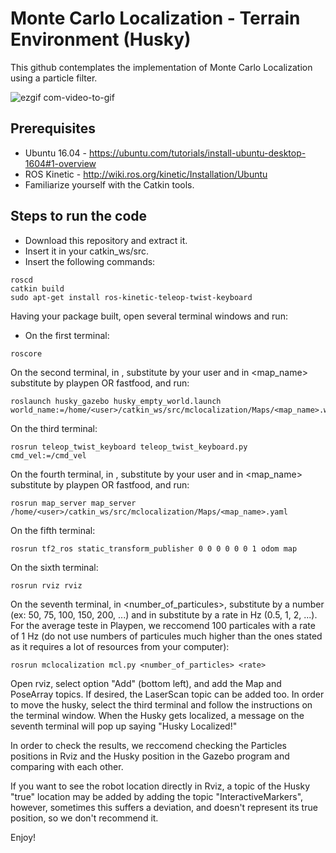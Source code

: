 # Monte Carlo Localization - Terrain Environment (Husky)
This github contemplates the implementation of Monte Carlo Localization using a particle filter.


![ezgif com-video-to-gif](https://user-images.githubusercontent.com/74827101/101970614-50ad7900-3c23-11eb-80f7-70c2bae2ef1e.gif)


## Prerequisites
- Ubuntu 16.04 - https://ubuntu.com/tutorials/install-ubuntu-desktop-1604#1-overview
- ROS Kinetic - http://wiki.ros.org/kinetic/Installation/Ubuntu
- Familiarize yourself with the Catkin tools.

## Steps to run the code
- Download this repository and extract it.
- Insert it in your catkin_ws/src.
- Insert the following commands:
```
roscd
catkin build
sudo apt-get install ros-kinetic-teleop-twist-keyboard
```

Having your package built, open several terminal windows and run:
- On the first terminal:
```
roscore
```
On the second terminal, in <user> , substitute by your user and in <map_name> substitute by playpen OR fastfood, and run:
```
roslaunch husky_gazebo husky_empty_world.launch world_name:=/home/<user>/catkin_ws/src/mclocalization/Maps/<map_name>.world
```
On the third terminal:
```
rosrun teleop_twist_keyboard teleop_twist_keyboard.py cmd_vel:=/cmd_vel
```
On the fourth terminal,  in <user>, substitute by your user and in <map_name> substitute by playpen OR fastfood, and run:
```
rosrun map_server map_server /home/<user>/catkin_ws/src/mclocalization/Maps/<map_name>.yaml
```
On the fifth terminal:
```
rosrun tf2_ros static_transform_publisher 0 0 0 0 0 0 1 odom map
```
On the sixth terminal:
```
rosrun rviz rviz 
```
On the seventh terminal, in <number_of_particules>, substitute by a number (ex: 50, 75, 100, 150, 200, ...) and in <rate> substitute by a rate in Hz (0.5, 1, 2, ...). For the average teste in Playpen, we reccomend 100 particales with a rate of 1 Hz (do not use numbers of particules much higher than the ones stated as it requires a lot of resources from your computer):
```
rosrun mclocalization mcl.py <number_of_particles> <rate>
```

Open rviz, select option "Add" (bottom left), and add the Map and PoseArray topics. If desired, the LaserScan topic can be added too.
In order to move the husky, select the third terminal and follow the instructions on the terminal window.
When the Husky gets localized, a message on the seventh terminal will pop up saying "Husky Localized!"


In order to check the results, we reccomend checking the Particles positions in Rviz and the Husky position in the Gazebo program and comparing with each other.

If you want to see the robot location directly in Rviz, a topic of the Husky "true" location may be added by adding the topic "InteractiveMarkers", however, sometimes this suffers a deviation, and doesn't represent its true position, so we don't recommend it.


Enjoy!
